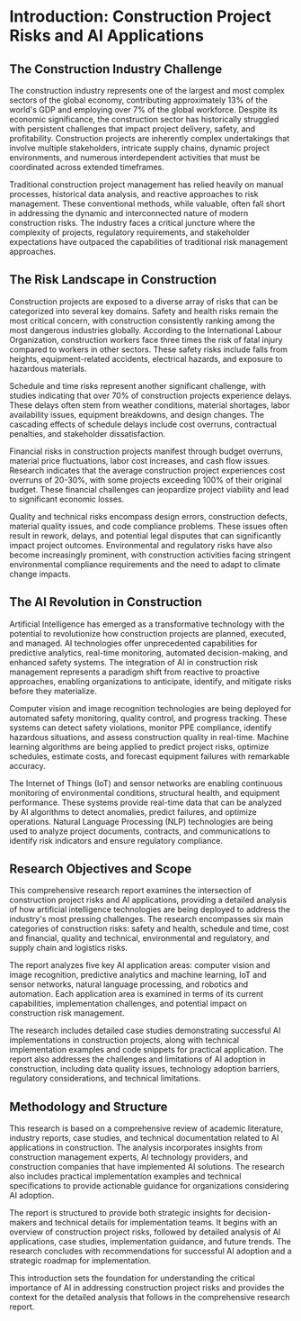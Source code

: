 # Introduction: Construction Project Risks and AI Applications

## The Construction Industry Challenge

The construction industry represents one of the largest and most complex sectors of the global economy, contributing approximately 13% of the world's GDP and employing over 7% of the global workforce. Despite its economic significance, the construction sector has historically struggled with persistent challenges that impact project delivery, safety, and profitability. Construction projects are inherently complex undertakings that involve multiple stakeholders, intricate supply chains, dynamic project environments, and numerous interdependent activities that must be coordinated across extended timeframes.

Traditional construction project management has relied heavily on manual processes, historical data analysis, and reactive approaches to risk management. These conventional methods, while valuable, often fall short in addressing the dynamic and interconnected nature of modern construction risks. The industry faces a critical juncture where the complexity of projects, regulatory requirements, and stakeholder expectations have outpaced the capabilities of traditional risk management approaches.

## The Risk Landscape in Construction

Construction projects are exposed to a diverse array of risks that can be categorized into several key domains. Safety and health risks remain the most critical concern, with construction consistently ranking among the most dangerous industries globally. According to the International Labour Organization, construction workers face three times the risk of fatal injury compared to workers in other sectors. These safety risks include falls from heights, equipment-related accidents, electrical hazards, and exposure to hazardous materials.

Schedule and time risks represent another significant challenge, with studies indicating that over 70% of construction projects experience delays. These delays often stem from weather conditions, material shortages, labor availability issues, equipment breakdowns, and design changes. The cascading effects of schedule delays include cost overruns, contractual penalties, and stakeholder dissatisfaction.

Financial risks in construction projects manifest through budget overruns, material price fluctuations, labor cost increases, and cash flow issues. Research indicates that the average construction project experiences cost overruns of 20-30%, with some projects exceeding 100% of their original budget. These financial challenges can jeopardize project viability and lead to significant economic losses.

Quality and technical risks encompass design errors, construction defects, material quality issues, and code compliance problems. These issues often result in rework, delays, and potential legal disputes that can significantly impact project outcomes. Environmental and regulatory risks have also become increasingly prominent, with construction activities facing stringent environmental compliance requirements and the need to adapt to climate change impacts.

## The AI Revolution in Construction

Artificial Intelligence has emerged as a transformative technology with the potential to revolutionize how construction projects are planned, executed, and managed. AI technologies offer unprecedented capabilities for predictive analytics, real-time monitoring, automated decision-making, and enhanced safety systems. The integration of AI in construction risk management represents a paradigm shift from reactive to proactive approaches, enabling organizations to anticipate, identify, and mitigate risks before they materialize.

Computer vision and image recognition technologies are being deployed for automated safety monitoring, quality control, and progress tracking. These systems can detect safety violations, monitor PPE compliance, identify hazardous situations, and assess construction quality in real-time. Machine learning algorithms are being applied to predict project risks, optimize schedules, estimate costs, and forecast equipment failures with remarkable accuracy.

The Internet of Things (IoT) and sensor networks are enabling continuous monitoring of environmental conditions, structural health, and equipment performance. These systems provide real-time data that can be analyzed by AI algorithms to detect anomalies, predict failures, and optimize operations. Natural Language Processing (NLP) technologies are being used to analyze project documents, contracts, and communications to identify risk indicators and ensure regulatory compliance.

## Research Objectives and Scope

This comprehensive research report examines the intersection of construction project risks and AI applications, providing a detailed analysis of how artificial intelligence technologies are being deployed to address the industry's most pressing challenges. The research encompasses six main categories of construction risks: safety and health, schedule and time, cost and financial, quality and technical, environmental and regulatory, and supply chain and logistics risks.

The report analyzes five key AI application areas: computer vision and image recognition, predictive analytics and machine learning, IoT and sensor networks, natural language processing, and robotics and automation. Each application area is examined in terms of its current capabilities, implementation challenges, and potential impact on construction risk management.

The research includes detailed case studies demonstrating successful AI implementations in construction projects, along with technical implementation examples and code snippets for practical application. The report also addresses the challenges and limitations of AI adoption in construction, including data quality issues, technology adoption barriers, regulatory considerations, and technical limitations.

## Methodology and Structure

This research is based on a comprehensive review of academic literature, industry reports, case studies, and technical documentation related to AI applications in construction. The analysis incorporates insights from construction management experts, AI technology providers, and construction companies that have implemented AI solutions. The research also includes practical implementation examples and technical specifications to provide actionable guidance for organizations considering AI adoption.

The report is structured to provide both strategic insights for decision-makers and technical details for implementation teams. It begins with an overview of construction project risks, followed by detailed analysis of AI applications, case studies, implementation guidance, and future trends. The research concludes with recommendations for successful AI adoption and a strategic roadmap for implementation.

This introduction sets the foundation for understanding the critical importance of AI in addressing construction project risks and provides the context for the detailed analysis that follows in the comprehensive research report.
